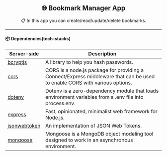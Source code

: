 <h2 align="center">🌐 Bookmark Manager App</h2>
<p align="center">📋 In this app you can create/read/update/delete bookmarks.</p>

-----

#### 📦 Dependencies(tech-stacks)

| Server-side                                                         | Description                                                                                                                |
|---------------------------------------------------------------------|----------------------------------------------------------------------------------------------------------------------------|
| [bcryptjs](https://github.com/kelektiv/node.bcrypt.js)              | A library to help you hash passwords.                                                                                      |
| [cors](github.com/expressjs/cors)                                   | CORS is a node.js package for providing a Connect/Express middleware that can be used to enable CORS with various options. |
| [dotenv](github.com/motdotla/dotenv)                                | Dotenv is a zero-dependency module that loads environment variables from a .env file into process.env.                     |
| [express](github.com/expressjs/express)                             | Fast, opinionated, minimalist web framework for Node.js.                                                                   |
| [jsonwebtoken](github.com/auth0/node-jsonwebtoken)                  | An implementation of JSON Web Tokens.                                                                                      |
| [mongoose](github.com/Automattic/mongoose)                          | Mongoose is a MongoDB object modeling tool designed to work in an asynchronous environment.                                |
